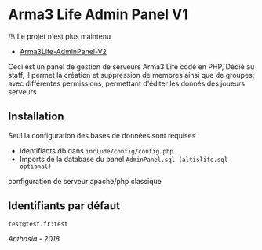 # Arma3 Life Admin Panel V1

/!\ Le projet n'est plus maintenu
- [Arma3Life-AdminPanel-V2](https://github.com/T0oki/Arma3Life-AdminPanel-V2)

Ceci est un panel de gestion de serveurs Arma3 Life codé en PHP,
Dédié au staff, il permet la création et suppression de membres ainsi que de groupes;
avec différentes permissions, permettant d'éditer les donnés des joueurs serveurs


## Installation

Seul la configuration des bases de données sont requises
- identifiants db dans ``include/config/config.php``
- Imports de la database du panel ``AdminPanel.sql (altislife.sql optional)`` 

configuration de serveur apache/php classique

## Identifiants par défaut

```
test@test.fr:test
```


<i>Anthasia - 2018</i>